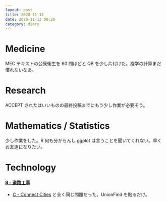 ```yaml
---
layout: post
title: 2020-11-13
date: 2020-11-13 00:20
category: diary
---
```


# Medicine
MEC テキストの公衆衛生を 60 問ほどと QB を少し片付けた。疫学の計算まだ慣れないなあ。

# Research
ACCEPT されたはいいものの最終投稿までにもう少し作業が必要そう。

# Mathematics / Statistics
少し作業をした。R 何も分からんし ggplot は言うことを聞いてくれない。早くお友達になりたい。

# Technology

#### [B - 道路工事](https://atcoder.jp/contests/arc032/tasks/arc032_2)
- [C - Connect Cities](https://atcoder.jp/contests/abl/tasks/abl_c) と全く同じ問題だった。UnionFind を貼るだけ。
